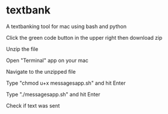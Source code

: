 # textbank
A textbanking tool for mac using bash and python

Click the green code button in the upper right then download zip

Unzip the file

Open "Terminal" app on your mac

Navigate to the unzipped file

Type "chmod u+x messagesapp.sh" and hit Enter

Type "./messagesapp.sh" and hit Enter

Check if text was sent
